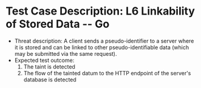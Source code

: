 # Test Case Description: L6 Linkability of Stored Data -- Go
- Threat description: A client sends a pseudo-identifier to a server where it is stored and can be linked to other pseudo-identifiable data (which may be submitted via the same request).
- Expected test outcome:
  1. The taint is detected
  2. The flow of the tainted datum to the HTTP endpoint of the server's database is detected